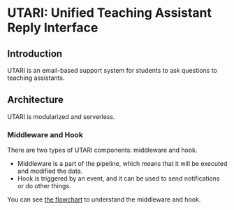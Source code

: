 # UTARI: Unified Teaching Assistant Reply Interface

## Introduction

UTARI is an email-based support system for students to ask questions to teaching assistants.

## Architecture

UTARI is modularized and serverless.

### Middleware and Hook

There are two types of UTARI components: middleware and hook.

- Middleware is a part of the pipeline, which means that it will be executed and modified the data.
- Hook is triggered by an event, and it can be used to send notifications or do other things.

You can see [the flowchart](https://www.figma.com/file/ZwVIFYD75slPBIlmWrx1lr/UTARI?type=whiteboard&node-id=0%3A1&t=Mi6w2EGFXycju42D-1) to understand the middleware and hook.
